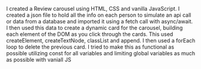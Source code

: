 I created a Review carousel using HTML, CSS and vanilla JavaScript. I created a json file to hold all the info on each person to simulate an api call or data from a database and imported it using a fetch call with async/await. I then used this data to create a dynamic card for the carousel, building each element of the DOM as you click through the cards. This used createElement, createTextNode, classList and append. I then used a forEach loop to delete the previous card. I tried to make this as functional as possible utilizing const for all variables and limiting global variables as much as possible with vaniall JS
